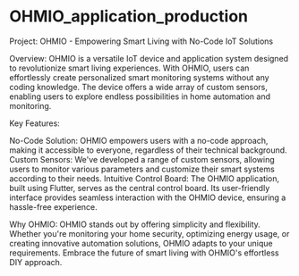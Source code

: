 # OHMIO_application_production
Project: OHMIO - Empowering Smart Living with No-Code IoT Solutions

Overview:
 OHMIO is a versatile IoT device and application system designed to revolutionize smart living experiences. With OHMIO, users can effortlessly create personalized smart monitoring systems without any coding knowledge. The device offers a wide array of custom sensors, enabling users to explore endless possibilities in home automation and monitoring.

Key Features:

 No-Code Solution: OHMIO empowers users with a no-code approach, making it accessible to everyone, regardless of their technical background.
Custom Sensors: We've developed a range of custom sensors, allowing users to monitor various parameters and customize their smart systems according to their needs.
Intuitive Control Board: The OHMIO application, built using Flutter, serves as the central control board. Its user-friendly interface provides seamless interaction with the OHMIO device, ensuring a hassle-free experience.

Why OHMIO:
 OHMIO stands out by offering simplicity and flexibility. Whether you're monitoring your home security, optimizing energy usage, or creating innovative automation solutions, OHMIO adapts to your unique requirements. Embrace the future of smart living with OHMIO's effortless DIY approach.
